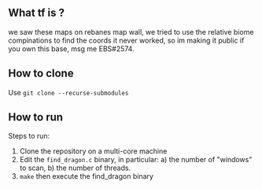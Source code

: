 ## What tf is ?
   we saw these maps on rebanes map wall, we tried to use the relative biome compinations to find the coords it never worked, so im making it public if you own this base, msg me EBS#2574.


## How to clone

Use `git clone --recurse-submodules`

## How to run

Steps to run:

   1. Clone the repository on a multi-core machine
   2. Edit the `find_dragon.c` binary, in particular: a) the number of "windows" to scan, b) the number of threads.
   3. `make` then execute the find_dragon binary
